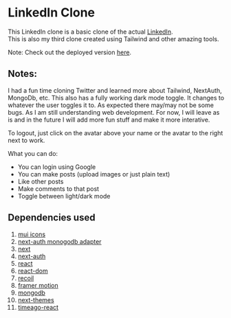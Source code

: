 # LinkedIn Clone

This LinkedIn clone is a basic clone of the actual [LinkedIn](https://www.linkedin.com). </br>
This is also my third clone created using Tailwind and other amazing tools. <br>

Note: Check out the deployed version [here](https://linkedin-clone-ashen.vercel.app).

## Notes:

I had a fun time cloning Twitter and learned more about Tailwind, NextAuth, MongoDb, etc. This also has a fully working dark mode toggle. It changes to whatever the user toggles it to. As expected there may/may not be some bugs. As I am still understanding web development. For now, I will leave as is and in the future I will add more fun stuff and make it more interative. <br>

To logout, just click on the avatar above your name or the avatar to the right next to work.

What you can do: 
- You can login using Google
- You can make posts (upload images or just plain text)
- Like other posts
- Make comments to that post
- Toggle between light/dark mode

## Dependencies used

1. [mui icons](https://mui.com/)
2. [next-auth monogodb adapter](https://next-auth.js.org/adapters/mongodb)
3. [next](https://nextjs.org/)
4. [next-auth](https://next-auth.js.org/)
5. [react](https://reactjs.org/)
6. [react-dom](https://reactjs.org/docs/react-dom.html)
7. [recoil](https://recoiljs.org/)
8. [framer motion](https://www.framer.com/motion/)
9. [mongodb](https://www.mongodb.com/)
10. [next-themes](https://github.com/pacocoursey/next-themes)
11. [timeago-react](https://github.com/hustcc/timeago-react)